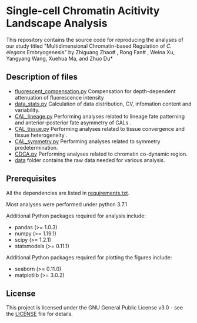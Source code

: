 # Single-cell Chromatin Acitivity Landscape Analysis

This repository contains the source code for reproducing the analyses of our study titled "Multidimensional Chromatin-based Regulation of *C. elegans* Embryogenesis" by Zhiguang Zhao# , Rong Fan# , Weina Xu, Yangyang Wang, Xuehua Ma, and Zhuo Du* 

## Description of files
- [fluorescent_compensation.py](https://github.com/genetics-dulab/scCAL/blob/main/fluorescent_compensation.py)  Compensation for depth-dependent attenuation of fluorescence intensity
- [data_stats.py](https://github.com/genetics-dulab/scCAL/blob/main/data_stats.py) Calculation of data distribution, CV, infomation content and variability.
- [CAL_lineage.py](https://github.com/genetics-dulab/scCAL/blob/main/CAL_lineage.py) Performing analyses related to lineage fate patterning and anterior-posterior fate asymmetry of CALs .
- [CAL_tissue.py](https://github.com/genetics-dulab/scCAL/blob/main/CAL_tissue.py) Performing analyses related to tissue convergence and tissue heterogeneity .
- [CAL_symmetry.py](https://github.com/genetics-dulab/scCAL/blob/main/CAL_symmetry.py) Performing analyses related to symmetry predetermination.
- [CDCA.py](https://github.com/genetics-dulab/scCAL/blob/main/CDCA.py) Performing analyses related to chromatin co-dynamic region.
- [data](https://github.com/genetics-dulab/scCAL/blob/main/data) folder contains the raw data needed for various analysis.

## Prerequisites
All the dependencies are listed in [requirements.txt](https://github.com/genetics-dulab/scCAL/blob/main/requirements.txt). 

Most analyses were performed under python 3.7.1

Additional Python packages required for analysis include:

- pandas (>= 1.0.3)
- numpy (>= 1.19.1)
- scipy (>= 1.2.1)
- statsmodels (>= 0.11.1)

Additional Python packages required for plotting the figures include:

- seaborn (>= 0.11.0)
- matplotlib (>= 3.0.2)

## License

This project is licensed under the GNU General Public License v3.0 - see the [LICENSE](https://github.com/genetics-dulab/scCAL/blob/main/LICENSE) file for details.

